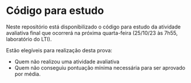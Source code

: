 # Código para estudo

Neste repositório está disponibilizado o código para estudo da atividade avaliativa final que ocorrerá na próxima quarta-feira (25/10/23 às 7h55, laboratório do LTI).

Estão elegíveis para realização desta prova:

+ Quem não realizou uma atividade avaliativa
+ Quem não conseguiu pontuação mínima necessária para ser aprovado por média.
